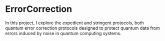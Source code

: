 # ErrorCorrection
In this project, I explore the expedient and stringent protocols,  both quantum error correction protocols designed to protect quantum data from errors induced by noise in quantum computing systems.
